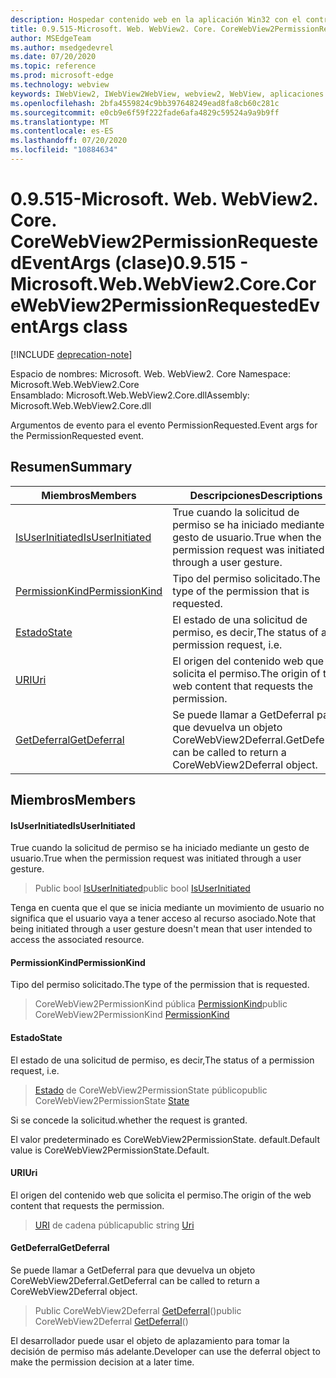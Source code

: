```yaml
---
description: Hospedar contenido web en la aplicación Win32 con el control Microsoft Edge WebView2
title: 0.9.515-Microsoft. Web. WebView2. Core. CoreWebView2PermissionRequestedEventArgs
author: MSEdgeTeam
ms.author: msedgedevrel
ms.date: 07/20/2020
ms.topic: reference
ms.prod: microsoft-edge
ms.technology: webview
keywords: IWebView2, IWebView2WebView, webview2, WebView, aplicaciones Win32, Win32, Edge, ICoreWebView2, ICoreWebView2Controller, control de explorador, HTML Edge
ms.openlocfilehash: 2bfa4559824c9bb397648249ead8fa8cb60c281c
ms.sourcegitcommit: e0cb9e6f59f222fade6afa4829c59524a9a9b9ff
ms.translationtype: MT
ms.contentlocale: es-ES
ms.lasthandoff: 07/20/2020
ms.locfileid: "10884634"
---
```

# <span data-ttu-id="937b8-104">0.9.515-Microsoft. Web. WebView2. Core. CoreWebView2PermissionRequestedEventArgs (clase)</span><span class="sxs-lookup"><span data-stu-id="937b8-104">0.9.515 - Microsoft.Web.WebView2.Core.CoreWebView2PermissionRequestedEventArgs class</span></span> 

[!INCLUDE [deprecation-note](../../includes/deprecation-note.md)]

<span data-ttu-id="937b8-105">Espacio de nombres: Microsoft. Web. WebView2. Core </span><span class="sxs-lookup"><span data-stu-id="937b8-105">Namespace: Microsoft.Web.WebView2.Core</span></span>\
<span data-ttu-id="937b8-106">Ensamblado: Microsoft.Web.WebView2.Core.dll</span><span class="sxs-lookup"><span data-stu-id="937b8-106">Assembly: Microsoft.Web.WebView2.Core.dll</span></span>

<span data-ttu-id="937b8-107">Argumentos de evento para el evento PermissionRequested.</span><span class="sxs-lookup"><span data-stu-id="937b8-107">Event args for the PermissionRequested event.</span></span>

## <span data-ttu-id="937b8-108">Resumen</span><span class="sxs-lookup"><span data-stu-id="937b8-108">Summary</span></span>

 <span data-ttu-id="937b8-109">Miembros</span><span class="sxs-lookup"><span data-stu-id="937b8-109">Members</span></span>                        | <span data-ttu-id="937b8-110">Descripciones</span><span class="sxs-lookup"><span data-stu-id="937b8-110">Descriptions</span></span>
--------------------------------|---------------------------------------------
[<span data-ttu-id="937b8-111">IsUserInitiated</span><span class="sxs-lookup"><span data-stu-id="937b8-111">IsUserInitiated</span></span>](#isuserinitiated) | <span data-ttu-id="937b8-112">True cuando la solicitud de permiso se ha iniciado mediante un gesto de usuario.</span><span class="sxs-lookup"><span data-stu-id="937b8-112">True when the permission request was initiated through a user gesture.</span></span>
[<span data-ttu-id="937b8-113">PermissionKind</span><span class="sxs-lookup"><span data-stu-id="937b8-113">PermissionKind</span></span>](#permissionkind) | <span data-ttu-id="937b8-114">Tipo del permiso solicitado.</span><span class="sxs-lookup"><span data-stu-id="937b8-114">The type of the permission that is requested.</span></span>
[<span data-ttu-id="937b8-115">Estado</span><span class="sxs-lookup"><span data-stu-id="937b8-115">State</span></span>](#state) | <span data-ttu-id="937b8-116">El estado de una solicitud de permiso, es decir,</span><span class="sxs-lookup"><span data-stu-id="937b8-116">The status of a permission request, i.e.</span></span>
[<span data-ttu-id="937b8-117">URI</span><span class="sxs-lookup"><span data-stu-id="937b8-117">Uri</span></span>](#uri) | <span data-ttu-id="937b8-118">El origen del contenido web que solicita el permiso.</span><span class="sxs-lookup"><span data-stu-id="937b8-118">The origin of the web content that requests the permission.</span></span>
[<span data-ttu-id="937b8-119">GetDeferral</span><span class="sxs-lookup"><span data-stu-id="937b8-119">GetDeferral</span></span>](#getdeferral) | <span data-ttu-id="937b8-120">Se puede llamar a GetDeferral para que devuelva un objeto CoreWebView2Deferral.</span><span class="sxs-lookup"><span data-stu-id="937b8-120">GetDeferral can be called to return a CoreWebView2Deferral object.</span></span>

## <span data-ttu-id="937b8-121">Miembros</span><span class="sxs-lookup"><span data-stu-id="937b8-121">Members</span></span>

#### <span data-ttu-id="937b8-122">IsUserInitiated</span><span class="sxs-lookup"><span data-stu-id="937b8-122">IsUserInitiated</span></span> 

<span data-ttu-id="937b8-123">True cuando la solicitud de permiso se ha iniciado mediante un gesto de usuario.</span><span class="sxs-lookup"><span data-stu-id="937b8-123">True when the permission request was initiated through a user gesture.</span></span>

> <span data-ttu-id="937b8-124">Public bool [IsUserInitiated](#isuserinitiated)</span><span class="sxs-lookup"><span data-stu-id="937b8-124">public bool [IsUserInitiated](#isuserinitiated)</span></span>

<span data-ttu-id="937b8-125">Tenga en cuenta que el que se inicia mediante un movimiento de usuario no significa que el usuario vaya a tener acceso al recurso asociado.</span><span class="sxs-lookup"><span data-stu-id="937b8-125">Note that being initiated through a user gesture doesn't mean that user intended to access the associated resource.</span></span>

#### <span data-ttu-id="937b8-126">PermissionKind</span><span class="sxs-lookup"><span data-stu-id="937b8-126">PermissionKind</span></span> 

<span data-ttu-id="937b8-127">Tipo del permiso solicitado.</span><span class="sxs-lookup"><span data-stu-id="937b8-127">The type of the permission that is requested.</span></span>

> <span data-ttu-id="937b8-128">CoreWebView2PermissionKind pública [PermissionKind](#permissionkind)</span><span class="sxs-lookup"><span data-stu-id="937b8-128">public CoreWebView2PermissionKind [PermissionKind](#permissionkind)</span></span>

#### <span data-ttu-id="937b8-129">Estado</span><span class="sxs-lookup"><span data-stu-id="937b8-129">State</span></span> 

<span data-ttu-id="937b8-130">El estado de una solicitud de permiso, es decir,</span><span class="sxs-lookup"><span data-stu-id="937b8-130">The status of a permission request, i.e.</span></span>

> <span data-ttu-id="937b8-131">[Estado](#state) de CoreWebView2PermissionState público</span><span class="sxs-lookup"><span data-stu-id="937b8-131">public CoreWebView2PermissionState [State](#state)</span></span>

<span data-ttu-id="937b8-132">Si se concede la solicitud.</span><span class="sxs-lookup"><span data-stu-id="937b8-132">whether the request is granted.</span></span>

<span data-ttu-id="937b8-133">El valor predeterminado es CoreWebView2PermissionState. default.</span><span class="sxs-lookup"><span data-stu-id="937b8-133">Default value is CoreWebView2PermissionState.Default.</span></span>

#### <span data-ttu-id="937b8-134">URI</span><span class="sxs-lookup"><span data-stu-id="937b8-134">Uri</span></span> 

<span data-ttu-id="937b8-135">El origen del contenido web que solicita el permiso.</span><span class="sxs-lookup"><span data-stu-id="937b8-135">The origin of the web content that requests the permission.</span></span>

> <span data-ttu-id="937b8-136">[URI](#uri) de cadena pública</span><span class="sxs-lookup"><span data-stu-id="937b8-136">public string [Uri](#uri)</span></span>

#### <span data-ttu-id="937b8-137">GetDeferral</span><span class="sxs-lookup"><span data-stu-id="937b8-137">GetDeferral</span></span> 

<span data-ttu-id="937b8-138">Se puede llamar a GetDeferral para que devuelva un objeto CoreWebView2Deferral.</span><span class="sxs-lookup"><span data-stu-id="937b8-138">GetDeferral can be called to return a CoreWebView2Deferral object.</span></span>

> <span data-ttu-id="937b8-139">Public CoreWebView2Deferral [GetDeferral](#getdeferral)()</span><span class="sxs-lookup"><span data-stu-id="937b8-139">public CoreWebView2Deferral [GetDeferral](#getdeferral)()</span></span>

<span data-ttu-id="937b8-140">El desarrollador puede usar el objeto de aplazamiento para tomar la decisión de permiso más adelante.</span><span class="sxs-lookup"><span data-stu-id="937b8-140">Developer can use the deferral object to make the permission decision at a later time.</span></span>

